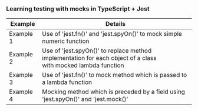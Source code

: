 ### Learning testing with mocks in TypeScript + Jest 

| Example  | Details |
| ------------- | ------------- |
| Example 1   | Use of  'jest.fn()' and 'jest.spyOn()' to mock simple numeric function  
| Example 2   | Use of  'jest.spyOn()' to replace method implementation for each object of a class <br> with mocked lambda function
| Example 3   | Use of  'jest.fn()' to mock method which is passed to a lambda function
| Example 4   | Mocking method which is preceded by a field using 'jest.spyOn()' and 'jest.mock()'
